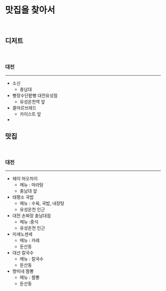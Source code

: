 # 맛집을 찾아서
<br/>

## 디저트
<br/>

### 대전
---
- 소신
  - 충남대
- 빵장수단팥빵 대전유성점
  - 유성온천역 앞
- 콜마르브레드
  - 카이스트 앞
- 


## 맛집
<br/>

### 대전
---
- 헤이 마오차이
  - 메뉴 : 마라탕
  - 충남대 앞
- 태평소 국밥
  - 메뉴 : 수육, 국밥, 내장탕
  - 유성온천 인근
- 대전 손짜장 충남대점
  - 메뉴 :중식
  - 유성온천 인근
- 미세노센세
  - 메뉴 : 카레
  - 둔산동
- 대선 칼국수
  - 메뉴 : 칼국수
  - 둔산동
- 향미네 짬뽕
  - 메뉴 : 짬뽕
  - 둔산동
